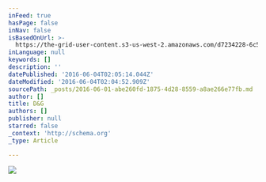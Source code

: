 ```yaml
---
inFeed: true
hasPage: false
inNav: false
isBasedOnUrl: >-
  https://the-grid-user-content.s3-us-west-2.amazonaws.com/d7234228-6c5d-4d0a-a563-1fbd439db1c3.jpg
inLanguage: null
keywords: []
description: ''
datePublished: '2016-06-04T02:05:14.044Z'
dateModified: '2016-06-04T02:04:52.909Z'
sourcePath: _posts/2016-06-01-abe260fd-1875-4d28-8559-a8ae266e77fb.md
author: []
title: D&G
authors: []
publisher: null
starred: false
_context: 'http://schema.org'
_type: Article

---
```

![](https://the-grid-user-content.s3-us-west-2.amazonaws.com/d7234228-6c5d-4d0a-a563-1fbd439db1c3.jpg)